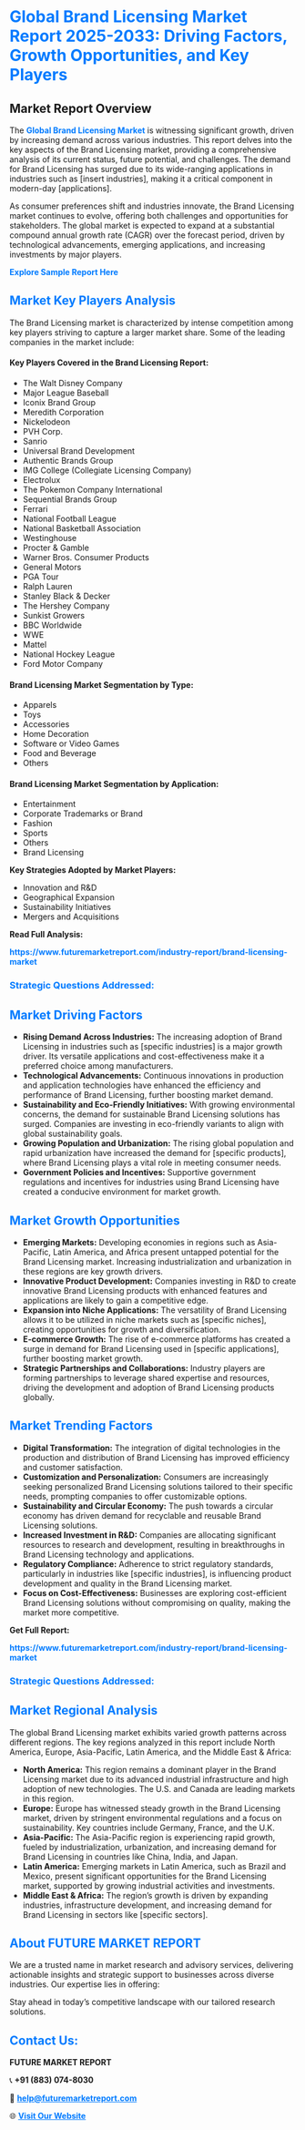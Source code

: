 <h1 style="color: #007BFF;">Global Brand Licensing Market Report 2025-2033: Driving Factors, Growth Opportunities, and Key Players</h1>

<section id="overview">
<h2>Market Report Overview</h2>
<p>The <a href="https://www.futuremarketreport.com/industry-report/brand-licensing-market" style="color: #007BFF; text-decoration: none;"><strong>Global Brand Licensing Market</strong></a> is witnessing significant growth, driven by increasing demand across various industries. This report delves into the key aspects of the Brand Licensing market, providing a comprehensive analysis of its current status, future potential, and challenges. The demand for Brand Licensing has surged due to its wide-ranging applications in industries such as [insert industries], making it a critical component in modern-day [applications].</p>
<p>As consumer preferences shift and industries innovate, the Brand Licensing market continues to evolve, offering both challenges and opportunities for stakeholders. The global market is expected to expand at a substantial compound annual growth rate (CAGR) over the forecast period, driven by technological advancements, emerging applications, and increasing investments by major players.</p>
</section>

<section id="overview">
<p><a href="https://www.futuremarketreport.com/request-sample/reportId=112841" style="color: #007BFF; text-decoration: none;"><strong>Explore Sample Report Here</strong></a></p>
</section>

<section id="key-players">
<h2 style="color: #007BFF;">Market Key Players Analysis</h2>
<p>The Brand Licensing market is characterized by intense competition among key players striving to capture a larger market share. Some of the leading companies in the market include:</p>
<h4>Key Players Covered in the Brand Licensing Report:</h4>
<ul><li>The Walt Disney Company</li><li>Major League Baseball</li><li>Iconix Brand Group</li><li>Meredith Corporation</li><li>Nickelodeon</li><li>PVH Corp.</li><li>Sanrio</li><li>Universal Brand Development</li><li>Authentic Brands Group</li><li>IMG College (Collegiate Licensing Company)</li><li>Electrolux</li><li>The Pokemon Company International</li><li>Sequential Brands Group</li><li>Ferrari</li><li>National Football League</li><li>National Basketball Association</li><li>Westinghouse</li><li>Procter &amp; Gamble</li><li>Warner Bros. Consumer Products</li><li>General Motors</li><li>PGA Tour</li><li>Ralph Lauren</li><li>Stanley Black &amp; Decker</li><li>The Hershey Company</li><li>Sunkist Growers</li><li>BBC Worldwide</li><li>WWE</li><li>Mattel</li><li>National Hockey League</li><li>Ford Motor Company</li></ul>
<h4>Brand Licensing Market Segmentation by Type:</h4>
<ul><li>Apparels</li><li>Toys</li><li>Accessories</li><li>Home Decoration</li><li>Software or Video Games</li><li>Food and Beverage</li><li>Others</li></ul>

<h4>Brand Licensing Market Segmentation by Application:</h4>
<ul><li>Entertainment</li><li>Corporate Trademarks or Brand</li><li>Fashion</li><li>Sports</li><li>Others</li><li>Brand Licensing</li></ul>
<p><strong>Key Strategies Adopted by Market Players:</strong></p>
<ul>
<li>Innovation and R&D</li>
<li>Geographical Expansion</li>
<li>Sustainability Initiatives</li>
<li>Mergers and Acquisitions</li>
</ul>
</section>

<section>
<p><strong>Read Full Analysis: </strong></p><a href="https://www.futuremarketreport.com/industry-report/brand-licensing-market" style="color: #007BFF; text-decoration: none;"><strong>https://www.futuremarketreport.com/industry-report/brand-licensing-market</strong></a>
<h3 style="color: #007BFF;">Strategic Questions Addressed:</h3>
</section>

<section id="driving-factors">
<h2 style="color: #007BFF;">Market Driving Factors</h2>
<ul>
<li><strong>Rising Demand Across Industries:</strong> The increasing adoption of Brand Licensing in industries such as [specific industries] is a major growth driver. Its versatile applications and cost-effectiveness make it a preferred choice among manufacturers.</li>
<li><strong>Technological Advancements:</strong> Continuous innovations in production and application technologies have enhanced the efficiency and performance of Brand Licensing, further boosting market demand.</li>
<li><strong>Sustainability and Eco-Friendly Initiatives:</strong> With growing environmental concerns, the demand for sustainable Brand Licensing solutions has surged. Companies are investing in eco-friendly variants to align with global sustainability goals.</li>
<li><strong>Growing Population and Urbanization:</strong> The rising global population and rapid urbanization have increased the demand for [specific products], where Brand Licensing plays a vital role in meeting consumer needs.</li>
<li><strong>Government Policies and Incentives:</strong> Supportive government regulations and incentives for industries using Brand Licensing have created a conducive environment for market growth.</li>
</ul>
</section>

<section id="growth-opportunities">
<h2 style="color: #007BFF;">Market Growth Opportunities</h2>
<ul>
<li><strong>Emerging Markets:</strong> Developing economies in regions such as Asia-Pacific, Latin America, and Africa present untapped potential for the Brand Licensing market. Increasing industrialization and urbanization in these regions are key growth drivers.</li>
<li><strong>Innovative Product Development:</strong> Companies investing in R&D to create innovative Brand Licensing products with enhanced features and applications are likely to gain a competitive edge.</li>
<li><strong>Expansion into Niche Applications:</strong> The versatility of Brand Licensing allows it to be utilized in niche markets such as [specific niches], creating opportunities for growth and diversification.</li>
<li><strong>E-commerce Growth:</strong> The rise of e-commerce platforms has created a surge in demand for Brand Licensing used in [specific applications], further boosting market growth.</li>
<li><strong>Strategic Partnerships and Collaborations:</strong> Industry players are forming partnerships to leverage shared expertise and resources, driving the development and adoption of Brand Licensing products globally.</li>
</ul>
</section>

<section id="trending-factors">
<h2 style="color: #007BFF;">Market Trending Factors</h2>
<ul>
<li><strong>Digital Transformation:</strong> The integration of digital technologies in the production and distribution of Brand Licensing has improved efficiency and customer satisfaction.</li>
<li><strong>Customization and Personalization:</strong> Consumers are increasingly seeking personalized Brand Licensing solutions tailored to their specific needs, prompting companies to offer customizable options.</li>
<li><strong>Sustainability and Circular Economy:</strong> The push towards a circular economy has driven demand for recyclable and reusable Brand Licensing solutions.</li>
<li><strong>Increased Investment in R&D:</strong> Companies are allocating significant resources to research and development, resulting in breakthroughs in Brand Licensing technology and applications.</li>
<li><strong>Regulatory Compliance:</strong> Adherence to strict regulatory standards, particularly in industries like [specific industries], is influencing product development and quality in the Brand Licensing market.</li>
<li><strong>Focus on Cost-Effectiveness:</strong> Businesses are exploring cost-efficient Brand Licensing solutions without compromising on quality, making the market more competitive.</li>
</ul>
</section>

<section>
<p><strong>Get Full Report: </strong></p><a href="https://www.futuremarketreport.com/industry-report/brand-licensing-market" style="color: #007BFF; text-decoration: none;"><strong>https://www.futuremarketreport.com/industry-report/brand-licensing-market</strong></a>
<h3 style="color: #007BFF;">Strategic Questions Addressed:</h3>
</section>


<section id="regional-analysis">
<h2 style="color: #007BFF;">Market Regional Analysis</h2>
<p>The global Brand Licensing market exhibits varied growth patterns across different regions. The key regions analyzed in this report include North America, Europe, Asia-Pacific, Latin America, and the Middle East & Africa:</p>
<ul>
<li><strong>North America:</strong> This region remains a dominant player in the Brand Licensing market due to its advanced industrial infrastructure and high adoption of new technologies. The U.S. and Canada are leading markets in this region.</li>
<li><strong>Europe:</strong> Europe has witnessed steady growth in the Brand Licensing market, driven by stringent environmental regulations and a focus on sustainability. Key countries include Germany, France, and the U.K.</li>
<li><strong>Asia-Pacific:</strong> The Asia-Pacific region is experiencing rapid growth, fueled by industrialization, urbanization, and increasing demand for Brand Licensing in countries like China, India, and Japan.</li>
<li><strong>Latin America:</strong> Emerging markets in Latin America, such as Brazil and Mexico, present significant opportunities for the Brand Licensing market, supported by growing industrial activities and investments.</li>
<li><strong>Middle East & Africa:</strong> The region’s growth is driven by expanding industries, infrastructure development, and increasing demand for Brand Licensing in sectors like [specific sectors].</li>
</ul>
</section>

<footer>
<h2 style="color: #007BFF;">About FUTURE MARKET REPORT</h2>
<p>We are a trusted name in market research and advisory services, delivering actionable insights and strategic support to businesses across diverse industries. Our expertise lies in offering:</p>

<p>Stay ahead in today’s competitive landscape with our tailored research solutions.</p>

<h2 style="color: #007BFF;">Contact Us:</h2>
<p><strong>FUTURE MARKET REPORT</strong></p>
<p>📞 <strong>+91 (883) 074-8030</strong></p>
<p>📧 <strong><a href="mailto:help@futuremarketreport.com" style="color: #007BFF;">help@futuremarketreport.com</a></strong></p>
<p>🌐 <strong><a href="https://www.futuremarketreport.com/" style="color: #007BFF;">Visit Our Website</a></strong></p>
</footer>